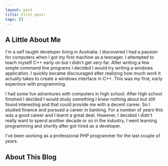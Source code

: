 ```yaml
---
layout: post
title: First post!
tags: []
---
```


## A Little About Me

I'm a self taught developer living in Australia. I discovered I had a passion for computers when I got my first machine as a teenager. I attempted to teach myself C++ early on but I didn't get very far. After writing a few simple command line programs I decided I would try writing a windows application. I quickly became discouraged after realizing how much work it actually takes to create a windows interface in C++. This was my first, early experince with programming.

I had some fun adventures with computers in high school. After high school finished I decided I would study something I knew nothing about but still found interesting and that could provide me with a decent career. So I studied finance and pursued a career in banking. For a number of years this was a good career and I learnt a great deal. However, I decided I didn't really want to spend another decade or so in the industry. I went learning programming and shortly after got hired as a developer.

I've been working as a professional PHP programmer for the last couple of years.

## About This Blog


